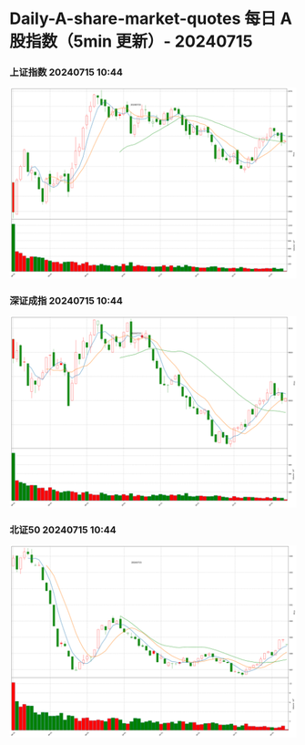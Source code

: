 
# Daily-A-share-market-quotes 每日 A 股指数（5min 更新）- 20240715

### 上证指数 20240715 10:44
![](./fig/2024/7/20240715-sh000001.png)

### 深证成指 20240715 10:44
![](./fig/2024/7/20240715-sz399001.png)

### 北证50 20240715 10:44
![](./fig/2024/7/20240715-bj899050.png)
